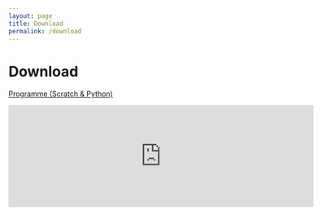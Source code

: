 ```yaml
---
layout: page
title: Download
permalink: /download
---
```

# Download

[Programme (Scratch & Python)](https://vcp-scoutlab.github.io/scoutlab-session-kit-1/appendix/code.zip)

<iframe style="border: 0; height: 200px; width: 600px;" src="https://ssl.vcp.de/piwik/index.php?module=CoreAdminHome&action=optOut&language=de"></iframe>
